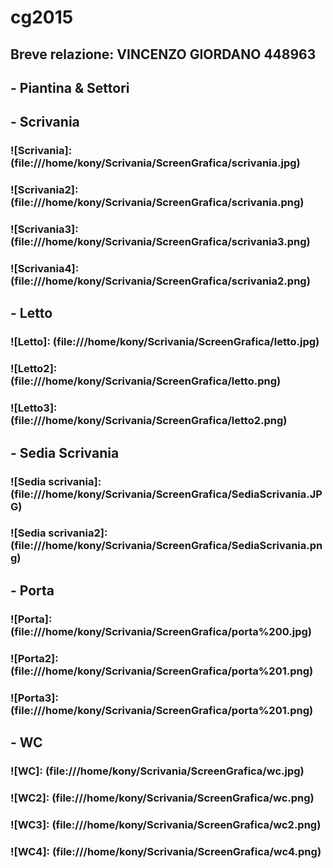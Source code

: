 # cg2015

## Breve relazione: VINCENZO GIORDANO 448963
## - Piantina & Settori

## - Scrivania
### ![Scrivania]: (file:///home/kony/Scrivania/ScreenGrafica/scrivania.jpg)
### ![Scrivania2]: (file:///home/kony/Scrivania/ScreenGrafica/scrivania.png)
### ![Scrivania3]: (file:///home/kony/Scrivania/ScreenGrafica/scrivania3.png)
### ![Scrivania4]: (file:///home/kony/Scrivania/ScreenGrafica/scrivania2.png)

## - Letto
### ![Letto]: (file:///home/kony/Scrivania/ScreenGrafica/letto.jpg)
### ![Letto2]: (file:///home/kony/Scrivania/ScreenGrafica/letto.png)
### ![Letto3]: (file:///home/kony/Scrivania/ScreenGrafica/letto2.png)

## - Sedia Scrivania
### ![Sedia scrivania]: (file:///home/kony/Scrivania/ScreenGrafica/SediaScrivania.JPG)
### ![Sedia scrivania2]: (file:///home/kony/Scrivania/ScreenGrafica/SediaScrivania.png)

## - Porta
### ![Porta]: (file:///home/kony/Scrivania/ScreenGrafica/porta%200.jpg)
### ![Porta2]: (file:///home/kony/Scrivania/ScreenGrafica/porta%201.png)
### ![Porta3]: (file:///home/kony/Scrivania/ScreenGrafica/porta%201.png)

## - WC
### ![WC]: (file:///home/kony/Scrivania/ScreenGrafica/wc.jpg)
### ![WC2]: (file:///home/kony/Scrivania/ScreenGrafica/wc.png)
### ![WC3]: (file:///home/kony/Scrivania/ScreenGrafica/wc2.png)
### ![WC4]: (file:///home/kony/Scrivania/ScreenGrafica/wc4.png)
